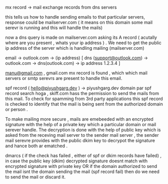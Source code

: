 mx record -> mail exchange records from dns servers

this tells us how to handle sending emails to that particular servers, response could be mailserver.com ( it means on this domain some mail serevr is running and this will handle the mails)

now a dns query is made on mailserver.com asking its A record ( acutally where are you present , whats your ip address ) . We need to get the public ip address of the server which is handling mailing (mailserver.com)

email -> outlook.com -> (ip address) [ dns (support@outlook.com) -> outlook.com -> dns(outlook.com) -> ip address 1.2.3.4 ] 

manu@gmail.com , gmail.com mx record is found , which which mail servers or smtp serevrs are present to handle this email. 

spf record ( hello@piyushgarg.dev ) -> piyushgarg.dev domain par spf record search hoga , skiff.com hass the permission to send the mails from this mail. To check for spamming from 3rd party applications this spf record is checked to identify that the mail is being sent from the authorized domain or person .
 
To make mailing more secure , mails are emebeeded with an  encrypted signature with the help of a private key which a particular domain or mail serever handle. The decryption is done with the help of public key which is asked from the receving mail server to the sender mail server , the sender mail serevre provides with the public dkim key to decrypot the signature and hance both ar ematched . 


dmarcs ( if the check has failed , either of spf or dkim records have failed) , in case the public key (dkim) decrypted signature doesnt match with encrypted signature with private key OR if the domain authorized to send the mail isnt the domain sending the mail (spf record fail) then do we need to send the mail or discard it. 


